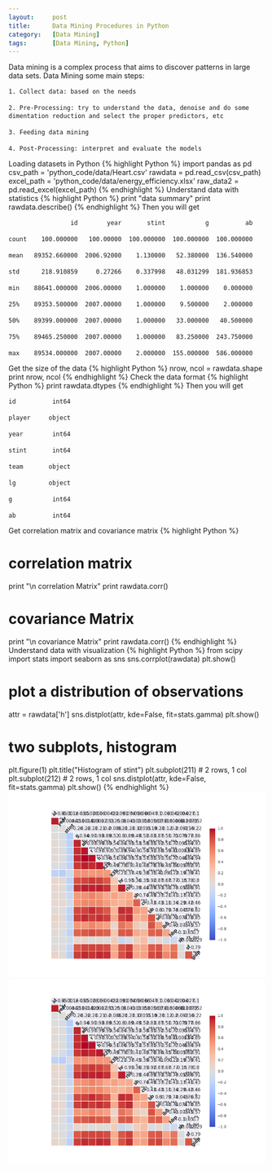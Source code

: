 ```yaml
---
layout:     post
title:      Data Mining Procedures in Python
category:   [Data Mining] 
tags:		[Data Mining, Python]
---
```


Data mining is a complex process that aims to discover patterns in large data sets. Data Mining some main steps:

	1. Collect data: based on the needs

	2. Pre-Processing: try to understand the data, denoise and do some dimentation reduction and select the proper predictors, etc

	3. Feeding data mining

	4. Post-Processing: interpret and evaluate the models

Loading datasets in Python
{% highlight Python %}
import pandas as pd
csv_path = 'python_code/data/Heart.csv'
rawdata = pd.read_csv(csv_path)
excel_path = 'python_code/data/energy_efficiency.xlsx'
raw_data2 = pd.read_excel(excel_path)
{% endhighlight %}
Understand data with statistics
{% highlight Python %}
print "data summary"
print rawdata.describe()
{% endhighlight %}
Then you will get

	                 id        year       stint           g          ab 
	
	count    100.000000   100.00000  100.000000  100.000000  100.000000   
	
	mean   89352.660000  2006.92000    1.130000   52.380000  136.540000   
	
	std      218.910859     0.27266    0.337998   48.031299  181.936853   
	
	min    88641.000000  2006.00000    1.000000    1.000000    0.000000   
	
	25%    89353.500000  2007.00000    1.000000    9.500000    2.000000   
	
	50%    89399.000000  2007.00000    1.000000   33.000000   40.500000   
	
	75%    89465.250000  2007.00000    1.000000   83.250000  243.750000   
	
	max    89534.000000  2007.00000    2.000000  155.000000  586.000000   

Get the size of the data
{% highlight Python %}
nrow, ncol = rawdata.shape
print nrow, ncol
{% endhighlight %}
Check the data format 
{% highlight Python %}
print rawdata.dtypes
{% endhighlight %}
Then you will get

	id          int64
	
	player     object
	
	year        int64
	
	stint       int64
	
	team       object
	
	lg         object
	
	g           int64
	
	ab          int64

Get correlation matrix and covariance matrix
{% highlight Python %}
# correlation matrix
print "\n correlation Matrix"
print rawdata.corr()
# covariance Matrix
print "\n covariance Matrix"
print rawdata.corr()
{% endhighlight %}
Understand data with visualization
{% highlight Python %}
from scipy import stats
import seaborn as sns
sns.corrplot(rawdata)
plt.show()

# plot a distribution of observations
attr = rawdata['h']
sns.distplot(attr, kde=False, fit=stats.gamma)
plt.show()

# two subplots, histogram
plt.figure(1)
plt.title("Histogram of stint")
plt.subplot(211) # 2 rows, 1 col
plt.subplot(212) # 2 rows, 1 col
sns.distplot(attr, kde=False, fit=stats.gamma)
plt.show()
{% endhighlight %}
![](/images/ML/corr.png)
![](/images/ML/corr.png)
